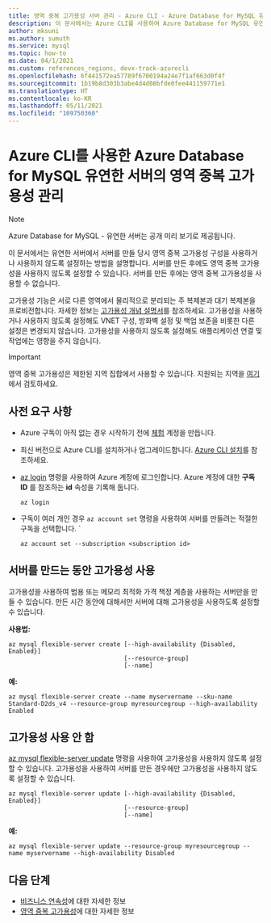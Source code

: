 ```yaml
---
title: 영역 중복 고가용성 서버 관리 - Azure CLI - Azure Database for MySQL 유연한 서버
description: 이 문서에서는 Azure CLI를 사용하여 Azure Database for MySQL 유연한 서버에서 영역 중복 고가용성을 구성하는 방법을 설명합니다.
author: mksuni
ms.author: sumuth
ms.service: mysql
ms.topic: how-to
ms.date: 04/1/2021
ms.custom: references_regions, devx-track-azurecli
ms.openlocfilehash: 6f441572ea57789f6700194a24e7f1af663d0f4f
ms.sourcegitcommit: 1b19b8d303b3abe4d4d08bfde0fee441159771e1
ms.translationtype: HT
ms.contentlocale: ko-KR
ms.lasthandoff: 05/11/2021
ms.locfileid: "109750360"
---
```

# <a name="manage-zone-redundant-high-availability-in-azure-database-for-mysql-flexible-server-with-azure-cli"></a>Azure CLI를 사용한 Azure Database for MySQL 유연한 서버의 영역 중복 고가용성 관리

> [!NOTE]
> Azure Database for MySQL - 유연한 서버는 공개 미리 보기로 제공됩니다. 

이 문서에서는 유연한 서버에서 서버를 만들 당시 영역 중복 고가용성 구성을 사용하거나 사용하지 않도록 설정하는 방법을 설명합니다. 서버를 만든 후에도 영역 중복 고가용성을 사용하지 않도록 설정할 수 있습니다. 서버를 만든 후에는 영역 중복 고가용성을 사용할 수 없습니다.

고가용성 기능은 서로 다른 영역에서 물리적으로 분리되는 주 복제본과 대기 복제본을 프로비전합니다. 자세한 정보는 [고가용성 개념 설명서](./concepts/../concepts-high-availability.md)를 참조하세요. 고가용성을 사용하거나 사용하지 않도록 설정해도 VNET 구성, 방화벽 설정 및 백업 보존을 비롯한 다른 설정은 변경되지 않습니다. 고가용성을 사용하지 않도록 설정해도 애플리케이션 연결 및 작업에는 영향을 주지 않습니다.

> [!IMPORTANT]
> 영역 중복 고가용성은 제한된 지역 집합에서 사용할 수 있습니다. 지원되는 지역을 [여기](./overview.md#azure-regions)에서 검토하세요. 

## <a name="prerequisites"></a>사전 요구 사항
- Azure 구독이 아직 없는 경우 시작하기 전에 [체험](https://azure.microsoft.com/free/) 계정을 만듭니다.
- 최신 버전으로 Azure CLI를 설치하거나 업그레이드합니다. [Azure CLI 설치](/cli/azure/install-azure-cli)를 참조하세요.
-  [az login](/cli/azure/reference-index#az_login) 명령을 사용하여 Azure 계정에 로그인합니다. Azure 계정에 대한 **구독 ID** 를 참조하는 **id** 속성을 기록해 둡니다.

    ```azurecli-interactive
    az login
    ````

- 구독이 여러 개인 경우 ```az account set``` 명령을 사용하여 서버를 만들려는 적절한 구독을 선택합니다.
`
    ```azurecli
    az account set --subscription <subscription id>
    ```

## <a name="enable-high-availability-during-server-creation"></a>서버를 만드는 동안 고가용성 사용
고가용성을 사용하여 범용 또는 메모리 최적화 가격 책정 계층을 사용하는 서버만을 만들 수 있습니다. 만든 시간 동안에 대해서만 서버에 대해 고가용성을 사용하도록 설정할 수 있습니다.

**사용법:**

```azurecli
az mysql flexible-server create [--high-availability {Disabled, Enabled}]
                                [--resource-group]
                                [--name]
```

**예:**
```azurecli
az mysql flexible-server create --name myservername --sku-name Standard-D2ds_v4 --resource-group myresourcegroup --high-availability Enabled
```

## <a name="disable-high-availability"></a>고가용성 사용 안 함

[az mysql flexible-server update](/cli/azure/mysql/flexible-server#az_mysql_flexible_server_update) 명령을 사용하여 고가용성을 사용하지 않도록 설정할 수 있습니다. 고가용성을 사용하여 서버를 만든 경우에만 고가용성을 사용하지 않도록 설정할 수 있습니다. 

```azurecli
az mysql flexible-server update [--high-availability {Disabled, Enabled}]
                                [--resource-group]
                                [--name]
```

**예:**
```azurecli
az mysql flexible-server update --resource-group myresourcegroup --name myservername --high-availability Disabled
```


## <a name="next-steps"></a>다음 단계

-   [비즈니스 연속성](./concepts-business-continuity.md)에 대한 자세한 정보
-   [영역 중복 고가용성](./concepts-high-availability.md)에 대한 자세한 정보